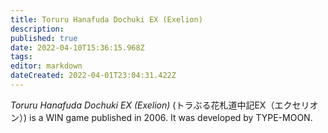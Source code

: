 ```yaml
---
title: Toruru Hanafuda Dochuki EX (Exelion)
description: 
published: true
date: 2022-04-10T15:36:15.968Z
tags: 
editor: markdown
dateCreated: 2022-04-01T23:04:31.422Z
---
```


_Toruru Hanafuda Dochuki EX (Exelion)_ (<span lang='ja'>トラぶる花札道中記EX（エクセリオン）</span>) is a WIN game published in 2006.
It was developed by TYPE-MOON.
